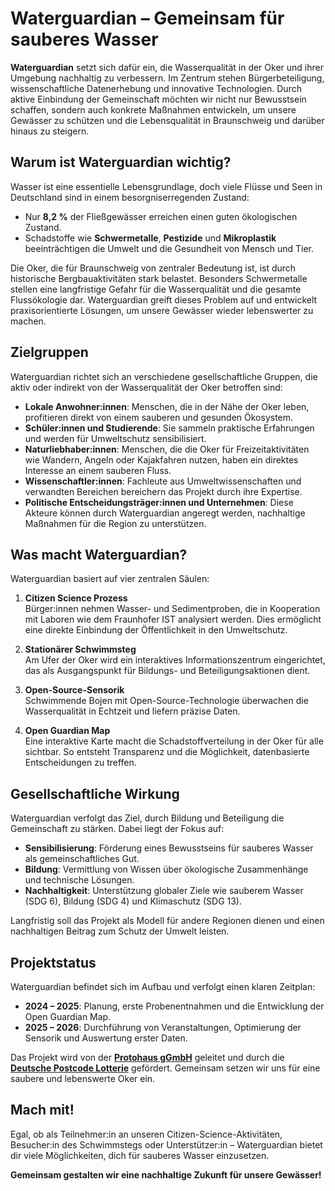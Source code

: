 # Waterguardian – Gemeinsam für sauberes Wasser

**Waterguardian** setzt sich dafür ein, die Wasserqualität in der Oker und ihrer Umgebung nachhaltig zu verbessern. Im Zentrum stehen Bürgerbeteiligung, wissenschaftliche Datenerhebung und innovative Technologien. Durch aktive Einbindung der Gemeinschaft möchten wir nicht nur Bewusstsein schaffen, sondern auch konkrete Maßnahmen entwickeln, um unsere Gewässer zu schützen und die Lebensqualität in Braunschweig und darüber hinaus zu steigern.

## Warum ist Waterguardian wichtig?

Wasser ist eine essentielle Lebensgrundlage, doch viele Flüsse und Seen in Deutschland sind in einem besorgniserregenden Zustand:

- Nur **8,2 %** der Fließgewässer erreichen einen guten ökologischen Zustand.
- Schadstoffe wie **Schwermetalle**, **Pestizide** und **Mikroplastik** beeinträchtigen die Umwelt und die Gesundheit von Mensch und Tier.

Die Oker, die für Braunschweig von zentraler Bedeutung ist, ist durch historische Bergbauaktivitäten stark belastet. Besonders Schwermetalle stellen eine langfristige Gefahr für die Wasserqualität und die gesamte Flussökologie dar. Waterguardian greift dieses Problem auf und entwickelt praxisorientierte Lösungen, um unsere Gewässer wieder lebenswerter zu machen.

## Zielgruppen

Waterguardian richtet sich an verschiedene gesellschaftliche Gruppen, die aktiv oder indirekt von der Wasserqualität der Oker betroffen sind:

- **Lokale Anwohner:innen**: Menschen, die in der Nähe der Oker leben, profitieren direkt von einem sauberen und gesunden Ökosystem.
- **Schüler:innen und Studierende**: Sie sammeln praktische Erfahrungen und werden für Umweltschutz sensibilisiert.
- **Naturliebhaber:innen**: Menschen, die die Oker für Freizeitaktivitäten wie Wandern, Angeln oder Kajakfahren nutzen, haben ein direktes Interesse an einem sauberen Fluss.
- **Wissenschaftler:innen**: Fachleute aus Umweltwissenschaften und verwandten Bereichen bereichern das Projekt durch ihre Expertise.
- **Politische Entscheidungsträger:innen und Unternehmen**: Diese Akteure können durch Waterguardian angeregt werden, nachhaltige Maßnahmen für die Region zu unterstützen.

## Was macht Waterguardian?

Waterguardian basiert auf vier zentralen Säulen:

1. **Citizen Science Prozess**  
   Bürger:innen nehmen Wasser- und Sedimentproben, die in Kooperation mit Laboren wie dem Fraunhofer IST analysiert werden. Dies ermöglicht eine direkte Einbindung der Öffentlichkeit in den Umweltschutz.

2. **Stationärer Schwimmsteg**  
   Am Ufer der Oker wird ein interaktives Informationszentrum eingerichtet, das als Ausgangspunkt für Bildungs- und Beteiligungsaktionen dient.

3. **Open-Source-Sensorik**  
   Schwimmende Bojen mit Open-Source-Technologie überwachen die Wasserqualität in Echtzeit und liefern präzise Daten.

4. **Open Guardian Map**  
   Eine interaktive Karte macht die Schadstoffverteilung in der Oker für alle sichtbar. So entsteht Transparenz und die Möglichkeit, datenbasierte Entscheidungen zu treffen.

## Gesellschaftliche Wirkung

Waterguardian verfolgt das Ziel, durch Bildung und Beteiligung die Gemeinschaft zu stärken. Dabei liegt der Fokus auf:

- **Sensibilisierung**: Förderung eines Bewusstseins für sauberes Wasser als gemeinschaftliches Gut.
- **Bildung**: Vermittlung von Wissen über ökologische Zusammenhänge und technische Lösungen.
- **Nachhaltigkeit**: Unterstützung globaler Ziele wie sauberem Wasser (SDG 6), Bildung (SDG 4) und Klimaschutz (SDG 13).

Langfristig soll das Projekt als Modell für andere Regionen dienen und einen nachhaltigen Beitrag zum Schutz der Umwelt leisten.

## Projektstatus

Waterguardian befindet sich im Aufbau und verfolgt einen klaren Zeitplan:

- **2024 – 2025**: Planung, erste Probenentnahmen und die Entwicklung der Open Guardian Map.
- **2025 – 2026**: Durchführung von Veranstaltungen, Optimierung der Sensorik und Auswertung erster Daten.

Das Projekt wird von der **[Protohaus gGmbH](https://www.protohaus.org/)** geleitet und durch die **[Deutsche Postcode Lotterie](https://www.postcode-lotterie.de/)** gefördert. Gemeinsam setzen wir uns für eine saubere und lebenswerte Oker ein.

## Mach mit!

Egal, ob als Teilnehmer:in an unseren Citizen-Science-Aktivitäten, Besucher:in des Schwimmstegs oder Unterstützer:in – Waterguardian bietet dir viele Möglichkeiten, dich für sauberes Wasser einzusetzen.

**Gemeinsam gestalten wir eine nachhaltige Zukunft für unsere Gewässer!**
